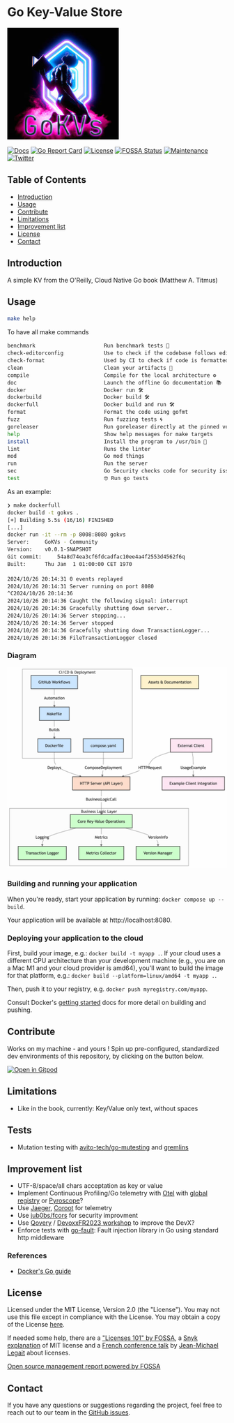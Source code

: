 # Go Key-Value Store

<p align="left">
<img src="assets/img/GoKVs.jpg" alt="GoKVs logo" title="GoKVs logo" />
</p>

[![Docs](https://img.shields.io/badge/docs-current-brightgreen.svg)](https://pkg.go.dev/github.com/davidaparicio/gokvs)
[![Go Report Card](https://goreportcard.com/badge/davidaparicio/gokvs)](https://goreportcard.com/report/davidaparicio/gokvs)
[![License](https://img.shields.io/badge/license-MIT-blue.svg)](https://github.com/davidaparicio/gokvs/blob/main/LICENSE.md)
[![FOSSA Status](https://app.fossa.com/api/projects/git%2Bgithub.com%2Fdavidaparicio%2Fgokvs.svg?type=shield)](https://app.fossa.com/projects/git%2Bgithub.com%2Fdavidaparicio%2Fgokvs?ref=badge_shield)
[![Maintenance](https://img.shields.io/maintenance/yes/2024.svg)]()
[![Twitter](https://img.shields.io/twitter/follow/dadideo.svg?style=social)](https://twitter.com/intent/follow?screen_name=dadideo)

## Table of Contents

- [Introduction](#introduction)
- [Usage](#usage)
- [Contribute](#contribute)
- [Limitations](#limitations)
- [Improvement list](#improvement-list)
- [License](#license)
- [Contact](#contact)

<!--[comment1]: <> (- [Features](#features))
[comment2]: <> (- [Getting Started](#getting-started)- [Prerequisites](#prerequisites)- [Installation](#installation))-->

## Introduction

A simple KV from the O'Reilly, Cloud Native Go book (Matthew A. Titmus)

## Usage

```bash
make help
```

To have all make commands

```bash
benchmark                      Run benchmark tests 🚄
check-editorconfig             Use to check if the codebase follows editorconfig rules
check-format                   Used by CI to check if code is formatted
clean                          Clean your artifacts 🧼
compile                        Compile for the local architecture ⚙
doc                            Launch the offline Go documentation 📚
docker                         Docker run 🛠
dockerbuild                    Docker build 🛠
dockerfull                     Docker build and run 🛠
format                         Format the code using gofmt
fuzz                           Run fuzzing tests 🌀
goreleaser                     Run goreleaser directly at the pinned version 🛠
help                           Show help messages for make targets
install                        Install the program to /usr/bin 🎉
lint                           Runs the linter
mod                            Go mod things
run                            Run the server
sec                            Go Security checks code for security issues 🔒
test                           🤓 Run go tests
```

As an example: 

```bash
❯ make dockerfull
docker build -t gokvs .
[+] Building 5.5s (16/16) FINISHED
[...]
docker run -it --rm -p 8008:8080 gokvs
Server: 	GoKVs - Community
Version: 	v0.0.1-SNAPSHOT
Git commit: 	54a8d74ea3cf6fdcadfac10ee4a4f2553d4562f6q
Built: 		Thu Jan  1 01:00:00 CET 1970

2024/10/26 20:14:31 0 events replayed
2024/10/26 20:14:31 Server running on port 8080
^C2024/10/26 20:14:36
2024/10/26 20:14:36 Caught the following signal: interrupt
2024/10/26 20:14:36 Gracefully shutting down server..
2024/10/26 20:14:36 Server stopping...
2024/10/26 20:14:36 Server stopped
2024/10/26 20:14:36 Gracefully shutting down TransactionLogger...
2024/10/26 20:14:36 FileTransactionLogger closed
```

### Diagram

<img src="assets/img/gokvs_diagram.jpg" alt="GoKVs diagram" title="GoKVs diagram" />

### Building and running your application

When you're ready, start your application by running:
`docker compose up --build`.

Your application will be available at http://localhost:8080.

### Deploying your application to the cloud

First, build your image, e.g.: `docker build -t myapp .`.
If your cloud uses a different CPU architecture than your development
machine (e.g., you are on a Mac M1 and your cloud provider is amd64),
you'll want to build the image for that platform, e.g.:
`docker build --platform=linux/amd64 -t myapp .`.

Then, push it to your registry, e.g. `docker push myregistry.com/myapp`.

Consult Docker's [getting started](https://docs.docker.com/go/get-started-sharing/)
docs for more detail on building and pushing.

## Contribute

Works on my machine - and yours ! Spin up pre-configured, standardized dev environments of this repository, by clicking on the button below.

[![Open in Gitpod](https://gitpod.io/button/open-in-gitpod.svg)](https://gitpod.io/#/https://github.com/davidaparicio/gokvs)

## Limitations
* Like in the book, currently: Key/Value only text, without spaces

## Tests
* Mutation testing with [avito-tech/go-mutesting](https://github.com/avito-tech/go-mutesting) and [gremlins](https://github.com/go-gremlins/gremlins)

## Improvement list
* UTF-8/space/all chars acceptation as key or value
* Implement Continuous Profiling/Go telemetry with [Otel](https://opentelemetry.io/docs/languages/go/getting-started/) with [global registry](https://austince.github.io/blog/using-otel-with-prometheus-global-registry/) or [Pyroscope](https://pyroscope.io/)?
* Use [Jaeger](https://www.jaegertracing.io/), [Coroot](https://coroot.com/docs/coroot-community-edition) for telemetry
* Use [jub0bs/fcors](https://github.com/jub0bs/fcors) for security improvment
* Use [Qovery](https://www.qovery.com/blog/qovery-x-gitpod-partnership) / [DevoxxFR2023 workshop](https://gitlab.com/devoxxfr-2023/env-tests/realworld-devoxxfr) to improve the DevX?
* Enforce tests with [go-fault](https://github.com/lingrino/go-fault): Fault injection library in Go using standard http middleware

### References
* [Docker's Go guide](https://docs.docker.com/language/golang/)

## License
Licensed under the MIT License, Version 2.0 (the "License"). You may not use this file except in compliance with the License.
You may obtain a copy of the License [here](https://choosealicense.com/licenses/mit/).

If needed some help, there are a ["Licenses 101" by FOSSA](https://fossa.com/blog/open-source-licenses-101-mit-license/), a [Snyk explanation](https://snyk.io/learn/what-is-mit-license/)
of MIT license and a [French conference talk](https://www.youtube.com/watch?v=8WwTe0vLhgc) by [Jean-Michael Legait](https://twitter.com/jmlegait) about licenses.

[Open source management report powered by FOSSA](https://app.fossa.com/reports/03c2cde1-b0ab-40c5-a115-aef795e0646c)

## Contact

If you have any questions or suggestions regarding the project, feel free to reach out to our team in the [GitHub issues](https://github.com/davidaparicio/gokvs/issues).